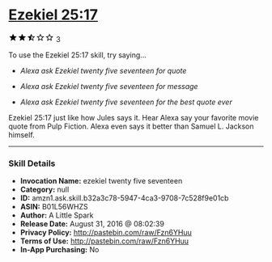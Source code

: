 # [Ezekiel 25:17](http://alexa.amazon.com/#skills/amzn1.ask.skill.b32a3c78-5947-4ca3-9708-7c528f9e01cb)
![2.5 stars](../../images/ic_star_black_18dp_1x.png)![2.5 stars](../../images/ic_star_black_18dp_1x.png)![2.5 stars](../../images/ic_star_half_black_18dp_1x.png)![2.5 stars](../../images/ic_star_border_black_18dp_1x.png)![2.5 stars](../../images/ic_star_border_black_18dp_1x.png) 3

To use the Ezekiel 25:17 skill, try saying...

* *Alexa ask Ezekiel twenty five seventeen for quote*

* *Alexa ask Ezekiel twenty five seventeen for message*

* *Alexa ask Ezekiel twenty five seventeen for the best quote ever*

Ezekiel 25:17 just like how Jules says it. Hear Alexa say your favorite movie quote from Pulp Fiction. Alexa even says it better than Samuel L. Jackson himself.

***

### Skill Details

* **Invocation Name:** ezekiel twenty five seventeen
* **Category:** null
* **ID:** amzn1.ask.skill.b32a3c78-5947-4ca3-9708-7c528f9e01cb
* **ASIN:** B01L56WHZS
* **Author:** A Little Spark
* **Release Date:** August 31, 2016 @ 08:02:39
* **Privacy Policy:** http://pastebin.com/raw/Fzn6YHuu
* **Terms of Use:** http://pastebin.com/raw/Fzn6YHuu
* **In-App Purchasing:** No
